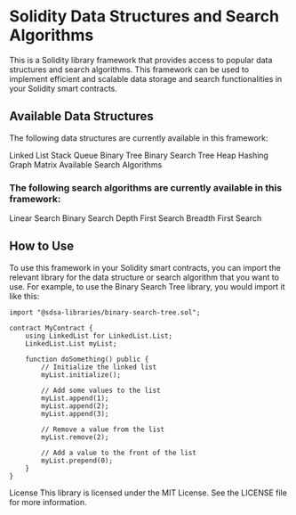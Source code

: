 # Solidity Data Structures and Search Algorithms
This is a Solidity library framework that provides access to popular data structures and search algorithms. This framework can be used to implement efficient and scalable data storage and search functionalities in your Solidity smart contracts.

## Available Data Structures
The following data structures are currently available in this framework:

Linked List
Stack
Queue
Binary Tree
Binary Search Tree
Heap
Hashing
Graph
Matrix
Available Search Algorithms

### The following search algorithms are currently available in this framework:

Linear Search
Binary Search
Depth First Search
Breadth First Search

## How to Use
To use this framework in your Solidity smart contracts, you can import the relevant library for the data structure or search algorithm that you want to use. For example, to use the Binary Search Tree library, you would import it like this:

```solidity
import "@sdsa-libraries/binary-search-tree.sol";

contract MyContract {
    using LinkedList for LinkedList.List;
    LinkedList.List myList;

    function doSomething() public {
        // Initialize the linked list
        myList.initialize();

        // Add some values to the list
        myList.append(1);
        myList.append(2);
        myList.append(3);

        // Remove a value from the list
        myList.remove(2);

        // Add a value to the front of the list
        myList.prepend(0);
    }
}
```

License
This library is licensed under the MIT License. See the LICENSE file for more information.
